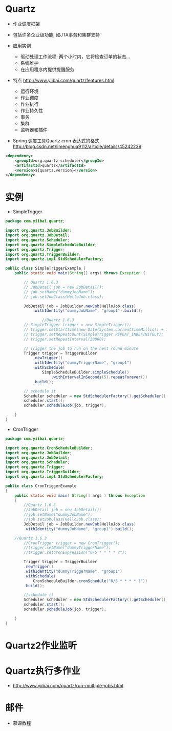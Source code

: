 # Quartz

- 作业调度框架
- 包括许多企业级功能, 如JTA事务和集群支持
- 应用实例

  - 驱动处理工作流程: 两个小时内，它将检查订单的状态...
  - 系统维护
  - 在应用程序内提供提醒服务

- 特点 <http://www.yiibai.com/quartz/features.html>

  - 运行环境
  - 作业调度
  - 作业执行
  - 作业持久性
  - 事务
  - 集群
  - 监听器和插件

- Spring 调度工具Quartz cron 表达式的格式 <http://blog.csdn.net/limenghua9112/article/details/45242239>

```xml
<dependency>
    <groupId>org.quartz-scheduler</groupId>
    <artifactId>quartz</artifactId>
    <version>${quartz.version}</version>
</dependency>
```

# 实例

- SimpleTrigger

```java
package com.yiibai.quartz;

import org.quartz.JobBuilder;
import org.quartz.JobDetail;
import org.quartz.Scheduler;
import org.quartz.SimpleScheduleBuilder;
import org.quartz.Trigger;
import org.quartz.TriggerBuilder;
import org.quartz.impl.StdSchedulerFactory;

public class SimpleTriggerExample {
    public static void main(String[] args) throws Exception {

        // Quartz 1.6.3
        // JobDetail job = new JobDetail();
        // job.setName("dummyJobName");
        // job.setJobClass(HelloJob.class);

        JobDetail job = JobBuilder.newJob(HelloJob.class)
            .withIdentity("dummyJobName", "group1").build();

                //Quartz 1.6.3
        // SimpleTrigger trigger = new SimpleTrigger();
        // trigger.setStartTime(new Date(System.currentTimeMillis() + 1000));
        // trigger.setRepeatCount(SimpleTrigger.REPEAT_INDEFINITELY);
        // trigger.setRepeatInterval(30000);

        // Trigger the job to run on the next round minute
        Trigger trigger = TriggerBuilder
            .newTrigger()
            .withIdentity("dummyTriggerName", "group1")
            .withSchedule(
                SimpleScheduleBuilder.simpleSchedule()
                    .withIntervalInSeconds(5).repeatForever())
            .build();

        // schedule it
        Scheduler scheduler = new StdSchedulerFactory().getScheduler();
        scheduler.start();
        scheduler.scheduleJob(job, trigger);

    }
}
```

- CronTrigger

```java
package com.yiibai.quartz;

import org.quartz.CronScheduleBuilder;
import org.quartz.JobBuilder;
import org.quartz.JobDetail;
import org.quartz.Scheduler;
import org.quartz.Trigger;
import org.quartz.TriggerBuilder;
import org.quartz.impl.StdSchedulerFactory;

public class CronTriggerExample
{
    public static void main( String[] args ) throws Exception
    {
        //Quartz 1.6.3
        //JobDetail job = new JobDetail();
        //job.setName("dummyJobName");
        //job.setJobClass(HelloJob.class);        
        JobDetail job = JobBuilder.newJob(HelloJob.class)
        .withIdentity("dummyJobName", "group1").build();

    //Quartz 1.6.3
        //CronTrigger trigger = new CronTrigger();
        //trigger.setName("dummyTriggerName");
        //trigger.setCronExpression("0/5 * * * * ?");

        Trigger trigger = TriggerBuilder
        .newTrigger()
        .withIdentity("dummyTriggerName", "group1")
        .withSchedule(
            CronScheduleBuilder.cronSchedule("0/5 * * * * ?"))
        .build();

        //schedule it
        Scheduler scheduler = new StdSchedulerFactory().getScheduler();
        scheduler.start();
        scheduler.scheduleJob(job, trigger);

    }
}
```

# Quartz2作业监听

# Quartz执行多作业

- <http://www.yiibai.com/quartz/run-multiple-jobs.html>

# 邮件

- 慕课教程

